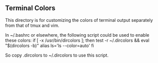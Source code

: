 ## Terminal Colors
This directory is for customizing the colors of terminal output separately from that of tmux and vim.

In ~/.bashrc or elsewhere, the following script could be used to enable these colors:
if [ -x /usr/bin/dircolors ]; then
  test -r ~/.dircolors && eval "$(dircolors -b)"
  alias ls='ls --color=auto'
fi

So copy .dircolors to ~/.dircolors to use this script.
